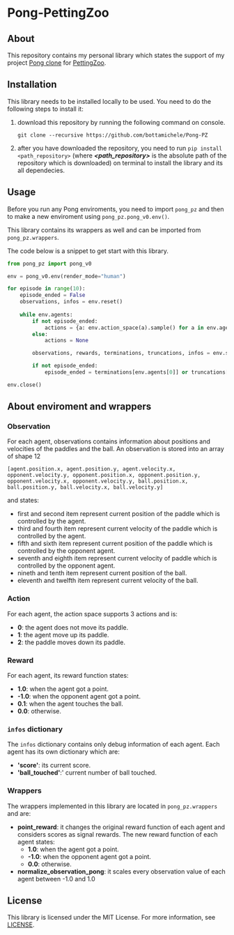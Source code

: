 # Pong-PettingZoo
## About
This repository contains my personal library which states the support of 
my project [Pong clone](https://github.com/bottamichele/Pong-Python) for 
[PettingZoo](https://pettingzoo.farama.org/).

## Installation
This library needs to be installed locally to be used. You need to do the following steps to install it:
1. download this repository by running the following command on console.
   ```
   git clone --recursive https://github.com/bottamichele/Pong-PZ
   ```
2. after you have downloaded the repository, you need to run `pip install <path_repository>`
   (where ***<path_repository>*** is the absolute path of the repository which is downloaded)
   on terminal to install the library and its all dependecies.

## Usage
Before you run any Pong enviroments, you need to import `pong_pz` and then to make
a new enviroment using `pong_pz.pong_v0.env()`.

This library contains its wrappers as well and can be imported from `pong_pz.wrappers`.

The code below is a snippet to get start with this library.
```python
from pong_pz import pong_v0

env = pong_v0.env(render_mode="human")

for episode in range(10):
    episode_ended = False
    observations, infos = env.reset()
    
    while env.agents:
        if not episode_ended:
            actions = {a: env.action_space(a).sample() for a in env.agents}
        else:
            actions = None

        observations, rewards, terminations, truncations, infos = env.step(actions)

        if not episode_ended:
            episode_ended = terminations[env.agents[0]] or truncations[env.agents[1]]

env.close()
```

## About enviroment and wrappers
### Observation
For each agent, observations contains information about positions and velocities of the paddles and the ball. 
An observation is stored into an array of shape 12
```
[agent.position.x, agent.position.y, agent.velocity.x, opponent.velocity.y, opponent.position.x, opponent.position.y, opponent.velocity.x, opponent.velocity.y, ball.position.x, ball.position.y, ball.velocity.x, ball.velocity.y]
```
and states:
- first and second item represent current position of the paddle which is controlled by the agent.
- third and fourth item represent current velocity of the paddle which is controlled by the agent.
- fifth and sixth item represent current position of the paddle which is controlled by the opponent agent.
- seventh and eighth item represent current velocity of paddle which is controlled by the opponent agent.
- nineth and tenth item represent current position of the ball.
- eleventh and twelfth item represent current velocity of the ball.

### Action
For each agent, the action space supports 3 actions and is:
- **0**: the agent does not move its paddle.
- **1**: the agent move up its paddle.
- **2**: the paddle moves down its paddle.

### Reward
For each agent, its reward function states:
- **1.0**: when the agent got a point.
- **-1.0**: when the opponent agent got a point.
- **0.1**: when the agent touches the ball.
- **0.0**: otherwise.

### `infos` dictionary
The `infos` dictionary contains only debug information of each agent. 
Each agent has its own dictionary which are:
- **'score'**: its current score.
- **'ball_touched'**:' current number of ball touched.

### Wrappers
The wrappers implemented in this library are located in `pong_pz.wrappers` and are:
- **point_reward**: it changes the original reward function of each agent and considers scores as signal rewards.
  The new reward function of each agent states:
  - **1.0**: when the agent got a point.
  - **-1.0**: when the opponent agent got a point.
  - **0.0**: otherwise.
- **normalize_observation_pong**: it scales every observation value of each agent between -1.0 and 1.0

## License
This library is licensed under the MIT License. For more information, 
see [LICENSE](https://github.com/bottamichele/Pong-Gym/blob/main/LICENSE).
